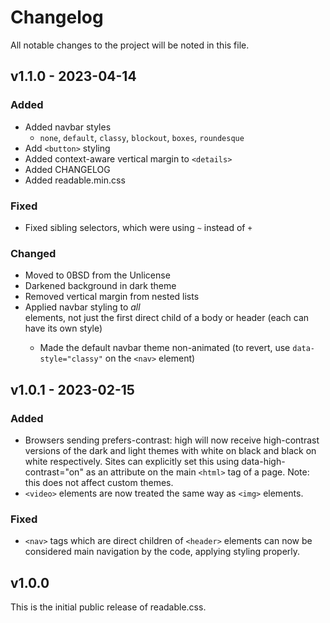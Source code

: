 # Changelog

All notable changes to the project will be noted in this file.

## v1.1.0 - 2023-04-14

### Added
- Added navbar styles
	- `none`, `default`, `classy`, `blockout`, `boxes`, `roundesque`
- Add `<button>` styling
- Added context-aware vertical margin to `<details>`
- Added CHANGELOG
- Added readable.min.css

### Fixed
- Fixed sibling selectors, which were using `~` instead of `+`

### Changed
- Moved to 0BSD from the Unlicense
- Darkened background in dark theme
- Removed vertical margin from nested lists
- Applied navbar styling to *all* <nav> elements, not just the first direct child of a body or header (each can have its own style)
	- Made the default navbar theme non-animated (to revert, use `data-style="classy"` on the `<nav>` element)

## v1.0.1 - 2023-02-15

### Added
- Browsers sending prefers-contrast: high will now receive high-contrast versions of the dark and light themes with white on black and black on white respectively. Sites can explicitly set this using data-high-contrast="on" as an attribute on the main `<html>` tag of a page. Note: this does not affect custom themes.
- `<video>` elements are now treated the same way as `<img>` elements.

### Fixed
- `<nav>` tags which are direct children of `<header>` elements can now be considered main navigation by the code, applying styling properly.

## v1.0.0

This is the initial public release of readable.css.

